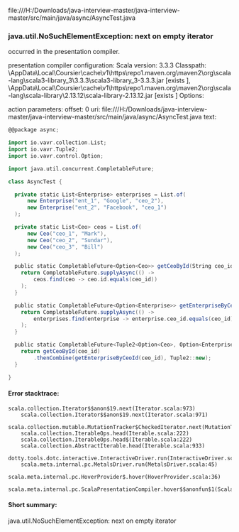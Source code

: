 file:///H:/Downloads/java-interview-master/java-interview-master/src/main/java/async/AsyncTest.java
### java.util.NoSuchElementException: next on empty iterator

occurred in the presentation compiler.

presentation compiler configuration:
Scala version: 3.3.3
Classpath:
<HOME>\AppData\Local\Coursier\cache\v1\https\repo1.maven.org\maven2\org\scala-lang\scala3-library_3\3.3.3\scala3-library_3-3.3.3.jar [exists ], <HOME>\AppData\Local\Coursier\cache\v1\https\repo1.maven.org\maven2\org\scala-lang\scala-library\2.13.12\scala-library-2.13.12.jar [exists ]
Options:



action parameters:
offset: 0
uri: file:///H:/Downloads/java-interview-master/java-interview-master/src/main/java/async/AsyncTest.java
text:
```scala
@@package async;

import io.vavr.collection.List;
import io.vavr.Tuple2;
import io.vavr.control.Option;

import java.util.concurrent.CompletableFuture;

class AsyncTest {

  private static List<Enterprise> enterprises = List.of(
      new Enterprise("ent_1", "Google", "ceo_2"),
      new Enterprise("ent_2", "Facebook", "ceo_1")
  );

  private static List<Ceo> ceos = List.of(
      new Ceo("ceo_1", "Mark"),
      new Ceo("ceo_2", "Sundar"),
      new Ceo("ceo_3", "Bill")
  );

  public static CompletableFuture<Option<Ceo>> getCeoById(String ceo_id) {
    return CompletableFuture.supplyAsync(() ->
        ceos.find(ceo -> ceo.id.equals(ceo_id))
    );
  }

  public static CompletableFuture<Option<Enterprise>> getEnterpriseByCeoId(String ceo_id) {
    return CompletableFuture.supplyAsync(() ->
        enterprises.find(enterprise -> enterprise.ceo_id.equals(ceo_id))
    );
  }

  public static CompletableFuture<Tuple2<Option<Ceo>, Option<Enterprise>>> getCEOAndEnterprise(String ceo_id) {
    return getCeoById(ceo_id)
        .thenCombine(getEnterpriseByCeoId(ceo_id), Tuple2::new);
  }

}
```



#### Error stacktrace:

```
scala.collection.Iterator$$anon$19.next(Iterator.scala:973)
	scala.collection.Iterator$$anon$19.next(Iterator.scala:971)
	scala.collection.mutable.MutationTracker$CheckedIterator.next(MutationTracker.scala:76)
	scala.collection.IterableOps.head(Iterable.scala:222)
	scala.collection.IterableOps.head$(Iterable.scala:222)
	scala.collection.AbstractIterable.head(Iterable.scala:933)
	dotty.tools.dotc.interactive.InteractiveDriver.run(InteractiveDriver.scala:168)
	scala.meta.internal.pc.MetalsDriver.run(MetalsDriver.scala:45)
	scala.meta.internal.pc.HoverProvider$.hover(HoverProvider.scala:36)
	scala.meta.internal.pc.ScalaPresentationCompiler.hover$$anonfun$1(ScalaPresentationCompiler.scala:389)
```
#### Short summary: 

java.util.NoSuchElementException: next on empty iterator